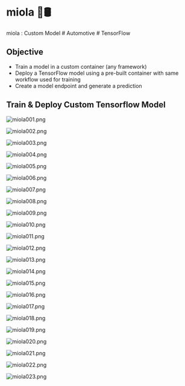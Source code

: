 # miola 🚙🛢️
miola : Custom Model # Automotive # TensorFlow

## Objective
- Train a model in a custom container (any framework)
- Deploy a TensorFlow model using a pre-built container with same workflow used for training
- Create a model endpoint and generate a prediction

## Train & Deploy Custom Tensorflow Model

![miola001.png](./media/miola001.png)

![miola002.png](./media/miola002.png)

![miola003.png](./media/miola003.png)

![miola004.png](./media/miola004.png)

![miola005.png](./media/miola005.png)

![miola006.png](./media/miola006.png)

![miola007.png](./media/miola007.png)

![miola008.png](./media/miola008.png)

![miola009.png](./media/miola009.png)

![miola010.png](./media/miola010.png)

![miola011.png](./media/miola011.png)

![miola012.png](./media/miola012.png)

![miola013.png](./media/miola013.png)

![miola014.png](./media/miola014.png)

![miola015.png](./media/miola015.png)

![miola016.png](./media/miola016.png)

![miola017.png](./media/miola017.png)

![miola018.png](./media/miola018.png)

![miola019.png](./media/miola019.png)

![miola020.png](./media/miola020.png)

![miola021.png](./media/miola021.png)

![miola022.png](./media/miola022.png)

![miola023.png](./media/miola023.png)





